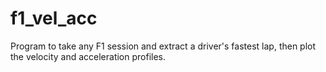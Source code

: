 # f1_vel_acc
Program to take any F1 session and extract a driver's fastest lap, then plot the velocity and acceleration profiles.
